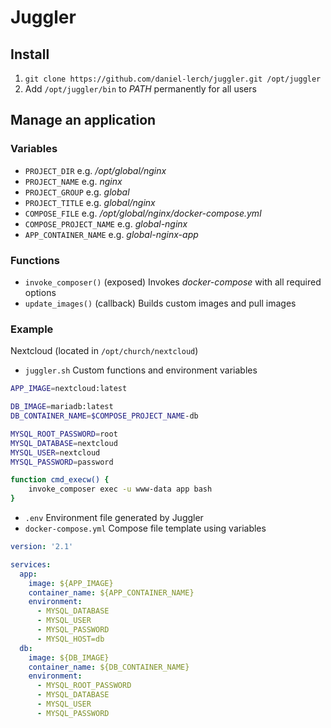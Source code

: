 # Juggler

## Install
1. `git clone https://github.com/daniel-lerch/juggler.git /opt/juggler`
2. Add `/opt/juggler/bin` to _PATH_ permanently for all users

## Manage an application

### Variables
- `PROJECT_DIR` e.g. _/opt/global/nginx_
- `PROJECT_NAME` e.g. _nginx_
- `PROJECT_GROUP` e.g. _global_
- `PROJECT_TITLE` e.g. _global/nginx_
- `COMPOSE_FILE` e.g. _/opt/global/nginx/docker-compose.yml_
- `COMPOSE_PROJECT_NAME` e.g. _global-nginx_
- `APP_CONTAINER_NAME` e.g. _global-nginx-app_

### Functions
- `invoke_composer()` (exposed) Invokes _docker-compose_ with all required options
- `update_images()` (callback) Builds custom images and pull images

### Example
Nextcloud (located in `/opt/church/nextcloud`)

- `juggler.sh` Custom functions and environment variables
```bash
APP_IMAGE=nextcloud:latest

DB_IMAGE=mariadb:latest
DB_CONTAINER_NAME=$COMPOSE_PROJECT_NAME-db

MYSQL_ROOT_PASSWORD=root
MYSQL_DATABASE=nextcloud
MYSQL_USER=nextcloud
MYSQL_PASSWORD=password

function cmd_execw() {
    invoke_composer exec -u www-data app bash
}
```
- `.env` Environment file generated by Juggler
- `docker-compose.yml` Compose file template using variables
```yaml
version: '2.1'

services:
  app:
    image: ${APP_IMAGE}
    container_name: ${APP_CONTAINER_NAME}
    environment:
      - MYSQL_DATABASE
      - MYSQL_USER
      - MYSQL_PASSWORD
      - MYSQL_HOST=db
  db:
    image: ${DB_IMAGE}
    container_name: ${DB_CONTAINER_NAME}
    environment:
      - MYSQL_ROOT_PASSWORD
      - MYSQL_DATABASE
      - MYSQL_USER
      - MYSQL_PASSWORD
```
